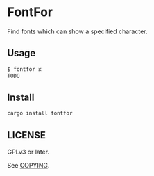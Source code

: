 # FontFor

Find fonts which can show a specified character.

## Usage

```bash
$ fontfor א
TODO
```

## Install

```bash
cargo install fontfor
```

## LICENSE

GPLv3 or later.

See [COPYING][COPYING-file].

[COPYING-file]: https://git.7sdre.am/7sDream/fontfor-rs/src/branch/master/COPYING
